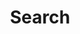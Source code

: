 ---
title: "Search" # in any language you want
layout: "search" # necessary for search
url: "/search"
description: "全局搜索入口"
summary: "search"
placeholder: "输入文本，检索相关资源"
categories : ["search"]  
---